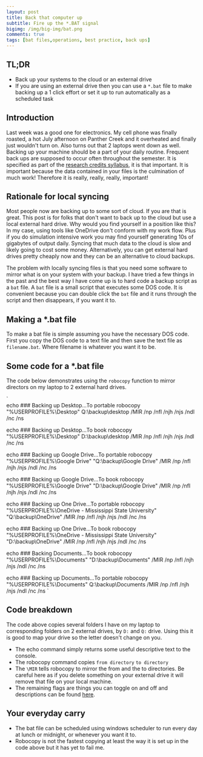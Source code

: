```yaml
---
layout: post
title: Back that computer up
subtitle: Fire up the *.BAT signal
bigimg: /img/big-img/bat.png
comments: true
tags: [bat files,operations, best practice, back ups]
---
```


## TL;DR

* Back up your systems to the cloud or an external drive
* If you are using an external drive then you can use a `*.bat`
file to make backing up a 1 click effort or set it up to
run automatically as a scheduled task

## Introduction

Last week was a good one for electronics. My cell phone was finally
roasted, a hot July afternoon on Panther Creek and it overheated 
and finally just wouldn't turn on. Also turns out that 2 laptops 
went down as well. Backing up your machine should be a part of 
your daily routine. Frequent back ups are supposed to occur often
throughout the semester. It is specified as part of the [research
credits syllabus](https://mcolvin.github.io/WFA8000-Research-Credits/syllabus.html), it is that important.
It is important because the data contained in your files is the 
culmination of much work! Therefore it is really, really, really,
important!

## Rationale for local syncing

Most people now are backing up to some sort of cloud. If you 
are that is great. This post is for folks that don't want to
back up to the cloud but use a local external hard drive. Why 
would you find yourself in a position like this? In my case,
using tools like OneDrive don't conform with my work flow. Plus
if you do simulation intensive work you may find yourself generating
10s of gigabytes of output daily. Syncing that much data to the cloud
is slow and likely going to cost some money. Alternatively, you 
can get external hard drives pretty cheaply now and they can 
be an alternative to cloud backups. 

The problem with locally syncing files is that you need some 
software to mirror what is on your system with your backup. 
I have tried a few things in the past and the best way I 
have come up is to hard code a backup script as a `bat` file.
A `bat` file is a small script that executes some DOS code. It 
is convenient because you can double click the `bat` file and it 
runs through the script and then disappears, if you want it to.

## Making a *.bat file
To make a bat file is simple assuming you have the necessary DOS
code. First you copy the DOS code to a text file and then save 
the text file as `filename.bat`. Where filename is whatever you
want it to be. 

## Some code for a *.bat file

The code below demonstrates using the `robocopy` function
to mirror directors on my laptop to 2 external hard drives. 

`   
echo ### Backing up Desktop...To portable
robocopy "%USERPROFILE%\Desktop" Q:\backup\desktop /MIR  /np /nfl /njh /njs /ndl /nc /ns

echo ### Backing up Desktop...To book
robocopy "%USERPROFILE%\Desktop" D:\backup\desktop /MIR   /np /nfl /njh /njs /ndl /nc /ns

echo ### Backing up Google Drive...To portable
robocopy "%USERPROFILE%\Google Drive" "Q:\backup\Google Drive" /MIR  /np /nfl  /njh /njs /ndl /nc /ns

echo ### Backing up Google Drive...To book
robocopy "%USERPROFILE%\Google Drive" "D:\backup\Google Drive" /MIR   /np /nfl /njh /njs /ndl /nc /ns


echo ### Backing up One Drive...To portable
robocopy "%USERPROFILE%\OneDrive - Mississippi State University" "Q:\backup\OneDrive" /MIR  /np  /nfl /njh /njs /ndl /nc /ns

echo ### Backing up One Drive...To book
robocopy "%USERPROFILE%\OneDrive - Mississippi State University" "D:\backup\OneDrive" /MIR  /np   /nfl /njh /njs /ndl /nc /ns


echo ### Backing Documents...To book
robocopy "%USERPROFILE%\Documents" "D:\backup\Documents" /MIR  /np   /nfl /njh /njs /ndl /nc /ns

echo ### Backing up Documents...To portable
robocopy "%USERPROFILE%\Documents" Q:\backup\Documents /MIR  /np /nfl /njh /njs /ndl /nc /ns
`

## Code breakdown

The code above copies several folders I have on my laptop to corresponding folders on 2
external drives, by `D:` and `Q:` drive. Using this it is good to map your drive so 
the letter doesn't change on you. 

* The echo command simply returns some useful descriptive text to the console.
* The robocopy command copies `from directory` `to directory`
* The `\MIR` tells robocopy to mirror the from and the to directories. Be careful here
as if you delete something on your external drive it will remove that file on your local
machine. 
* The remaining flags are things you can toggle on and off and descriptions can be 
found [here](https://docs.microsoft.com/en-us/windows-server/administration/windows-commands/robocopy).

## Your everyday carry

* The bat file can be scheduled using windows scheduler to run every day
at lunch or midnight, or whenever you want it to. 
* Robocopy is not the fastest copying at least the way it is set up in the code above but
it has yet to fail me. 




